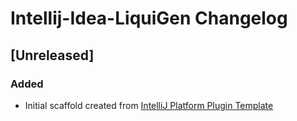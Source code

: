<!-- Keep a Changelog guide -> https://keepachangelog.com -->

# Intellij-Idea-LiquiGen Changelog

## [Unreleased]
### Added
- Initial scaffold created from [IntelliJ Platform Plugin Template](https://github.com/JetBrains/intellij-platform-plugin-template)
